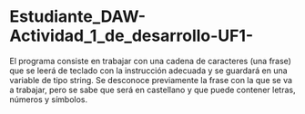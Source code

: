 # Estudiante_DAW-Actividad_1_de_desarrollo-UF1-
El programa consiste en trabajar con una cadena de caracteres (una frase) que se leerá de teclado con la instrucción adecuada y se guardará en una variable de tipo string. Se desconoce previamente la frase con la que se va a trabajar, pero se sabe que será en castellano y que puede contener letras, números y símbolos.
